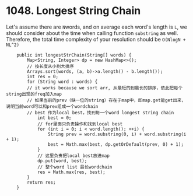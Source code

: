 # 1048. Longest String Chain

Let's assume there are `N`words, and on average each word's length is `L`, we should consider about the time when calling function `substring` as well. Therefore, the total time complexity of your resolution should be `O(NlogN + NL^2)`

```
    public int longestStrChain(String[] words) {
        Map<String, Integer> dp = new HashMap<>();
        // 按长度从小到大排序
        Arrays.sort(words, (a, b)->a.length() - b.length());
        int res = 0;
        for (String word : words) {
        // it works because we sort arr, 从最短的到最长的排序，依此把每个string出现的freq加入map
        // 如果当前的prev（缺一位的string）存在于map中，即map.get能get出来，说明当前word可以和prev组成一个wordchain
        // best 作为local best，找到每一个word longest string chain
            int best = 0;
            // for里面只负责操作和找到local best
            for (int i = 0; i < word.length(); ++i) {
                String prev = word.substring(0, i) + word.substring(i + 1);
                best = Math.max(best, dp.getOrDefault(prev, 0) + 1);
            }
            // 这里负责把local best放进map
            dp.put(word, best);
            // 整个word list 最长wordchain
            res = Math.max(res, best);
        }
        return res;
    }
```
